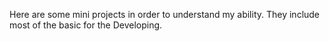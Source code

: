 Here are some mini projects in order to understand my ability. They include most of the basic for the Developing. 
